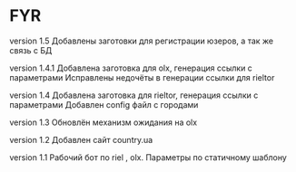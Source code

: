 # FYR

version 1.5
Добавлены заготовки для регистрации юзеров, а так же связь с БД

version 1.4.1
Добавлена заготовка для olx, генерация ссылки с параметрами
Исправлены недочёты в генерации ссылки для rieltor

version 1.4
Добавлена заготовка для rieltor, генерация ссылки с параметрами
Добавлен config файл с городами

version 1.3
Обновлён механизм ожидания на olx

version 1.2
Добавлен сайт country.ua

version 1.1
Рабочий бот по riel , olx. Параметры по статичному шаблону
